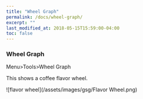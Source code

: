 ```yaml
---
title: "Wheel Graph"
permalink: /docs/wheel-graph/
excerpt: ""
last_modified_at: 2018-05-15T15:59:00-04:00
toc: false
---
```


### Wheel Graph

Menu>Tools>Wheel Graph

This shows a coffee flavor wheel.  

![flavor wheel](/assets/images/gsg/Flavor Wheel.png)
